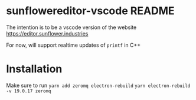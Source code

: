 # sunflowereditor-vscode README

The intention is to be a vscode version of the website https://editor.sunflower.industries

For now, will support realtime updates of `printf` in C++

# Installation

Make sure to run
`yarn add zeromq electron-rebuild`
`yarn electron-rebuild -v 19.0.17 zeromq` 

